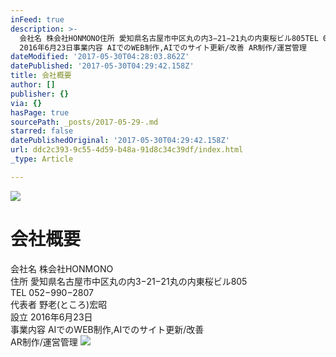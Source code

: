 ```yaml
---
inFeed: true
description: >-
  会社名 株会社HONMONO住所 愛知県名古屋市中区丸の内3−21−21丸の内東桜ビル805TEL 052−990−2807代表者 野老(ところ)宏昭設立
  2016年6月23日事業内容 AIでのWEB制作,AIでのサイト更新/改善 AR制作/運営管理
dateModified: '2017-05-30T04:28:03.862Z'
datePublished: '2017-05-30T04:29:42.158Z'
title: 会社概要
author: []
publisher: {}
via: {}
hasPage: true
sourcePath: _posts/2017-05-29-.md
starred: false
datePublishedOriginal: '2017-05-30T04:29:42.158Z'
url: ddc2c393-9c55-4d59-b48a-91d8c34c39df/index.html
_type: Article

---
```

![](https://the-grid-user-content.s3-us-west-2.amazonaws.com/425aa850-d016-4bb1-a239-07f1b24c899f.jpg)

# 会社概要

会社名 株会社HONMONO  
住所 愛知県名古屋市中区丸の内3−21−21丸の内東桜ビル805  
TEL 052−990−2807  
代表者 野老(ところ)宏昭  
設立 2016年6月23日  
事業内容 AIでのWEB制作,AIでのサイト更新/改善  
AR制作/運営管理
![](https://the-grid-user-content.s3-us-west-2.amazonaws.com/48f9d0d3-9a38-4906-8356-f535e30f8b00.jpg)